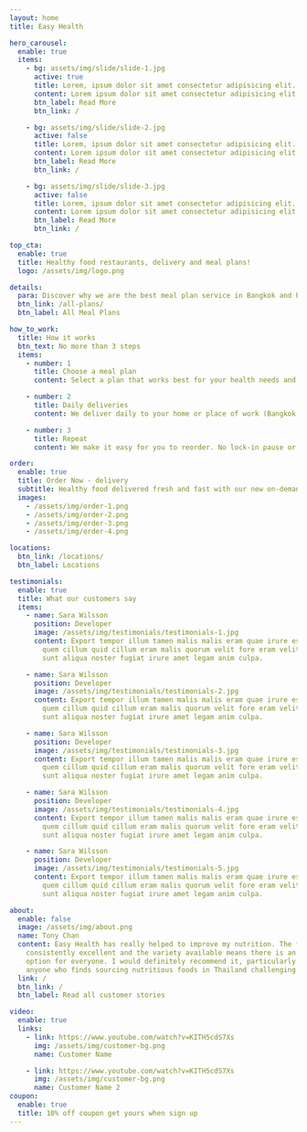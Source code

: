 ```yaml
---
layout: home
title: Easy Health

hero_carousel:
  enable: true
  items:
    - bg: assets/img/slide/slide-1.jpg
      active: true
      title: Lorem, ipsum dolor sit amet consectetur adipisicing elit. Necessitatibus velit facilis harum?
      content: Lorem ipsum dolor sit amet consectetur adipisicing elit. Fuga corporis laborum, ducimus natus hic laudantium incidunt illum perspiciatis ratione officiis?
      btn_label: Read More
      btn_link: /

    - bg: assets/img/slide/slide-2.jpg
      active: false
      title: Lorem, ipsum dolor sit amet consectetur adipisicing elit. Necessitatibus velit facilis harum?
      content: Lorem ipsum dolor sit amet consectetur adipisicing elit. Fuga corporis laborum, ducimus natus hic laudantium incidunt illum perspiciatis ratione officiis?
      btn_label: Read More
      btn_link: /

    - bg: assets/img/slide/slide-3.jpg
      active: false
      title: Lorem, ipsum dolor sit amet consectetur adipisicing elit. Necessitatibus velit facilis harum?
      content: Lorem ipsum dolor sit amet consectetur adipisicing elit. Fuga corporis laborum, ducimus natus hic laudantium incidunt illum perspiciatis ratione officiis?
      btn_label: Read More
      btn_link: /

top_cta:
  enable: true
  title: Healthy food restaurants, delivery and meal plans!
  logo: /assets/img/logo.png

details:
  para: Discover why we are the best meal plan service in Bangkok and Pattaya!
  btn_link: /all-plans/
  btn_label: All Meal Plans

how_to_work:
  title: How it works
  btn_text: No more than 3 steps
  items:
    - number: 1
      title: Choose a meal plan
      content: Select a plan that works best for your health needs and fitness schedule.

    - number: 2
      title: Daily deliveries
      content: We deliver daily to your home or place of work (Bangkok and Pattaya).

    - number: 3
      title: Repeat
      content: We make it easy for you to reorder. No lock-in pause or cancel anytime.

order:
  enable: true
  title: Order Now - delivery
  subtitle: Healthy food delivered fresh and fast with our new on-demand service.
  images:
    - /assets/img/order-1.png
    - /assets/img/order-2.png
    - /assets/img/order-3.png
    - /assets/img/order-4.png

locations:
  btn_link: /locations/
  btn_label: Locations

testimonials:
  enable: true
  title: What our customers say
  items:
    - name: Sara Wilsson
      position: Developer
      image: /assets/img/testimonials/testimonials-1.jpg
      content: Export tempor illum tamen malis malis eram quae irure esse labore
        quem cillum quid cillum eram malis quorum velit fore eram velit
        sunt aliqua noster fugiat irure amet legam anim culpa.

    - name: Sara Wilsson
      position: Developer
      image: /assets/img/testimonials/testimonials-2.jpg
      content: Export tempor illum tamen malis malis eram quae irure esse labore
        quem cillum quid cillum eram malis quorum velit fore eram velit
        sunt aliqua noster fugiat irure amet legam anim culpa.

    - name: Sara Wilsson
      position: Developer
      image: /assets/img/testimonials/testimonials-3.jpg
      content: Export tempor illum tamen malis malis eram quae irure esse labore
        quem cillum quid cillum eram malis quorum velit fore eram velit
        sunt aliqua noster fugiat irure amet legam anim culpa.

    - name: Sara Wilsson
      position: Developer
      image: /assets/img/testimonials/testimonials-4.jpg
      content: Export tempor illum tamen malis malis eram quae irure esse labore
        quem cillum quid cillum eram malis quorum velit fore eram velit
        sunt aliqua noster fugiat irure amet legam anim culpa.

    - name: Sara Wilsson
      position: Developer
      image: /assets/img/testimonials/testimonials-5.jpg
      content: Export tempor illum tamen malis malis eram quae irure esse labore
        quem cillum quid cillum eram malis quorum velit fore eram velit
        sunt aliqua noster fugiat irure amet legam anim culpa.

about:
  enable: false
  image: /assets/img/about.png
  name: Tony Chan
  content: Easy Health has really helped to improve my nutrition. The food is
    consistently excellent and the variety available means there is an
    option for everyone. I would definitely recommend it, particularly for
    anyone who finds sourcing nutritious foods in Thailand challenging.
  link: /
  btn_link: /
  btn_label: Read all customer stories

video:
  enable: true
  links:
    - link: https://www.youtube.com/watch?v=KITH5cdS7Xs
      img: /assets/img/customer-bg.png
      name: Customer Name

    - link: https://www.youtube.com/watch?v=KITH5cdS7Xs
      img: /assets/img/customer-bg.png
      name: Customer Name 2
coupon:
  enable: true
  title: 10% off coupon get yours when sign up
---
```

